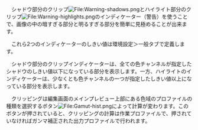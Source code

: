 　シャドウ部分のクリップ![<File:Warning-shadows.png>](Warning-shadows.png "File:Warning-shadows.png")とハイライト部分のクリップ![<File:Warning-highlights.png>](Warning-highlights.png "File:Warning-highlights.png")のインディケーター（警告）を使うことで、画像の中の暗すぎる部分と明るすぎる部分を簡単に見極めることが出来ます。

　これら2つのインディケーターのしきい値は環境設定＞一般タブで定義します。

　シャドウ部分のクリップインディケーターは、全ての色チャンネルが指定したシャドウのしきい値以下になっている部分を表示します。一方、ハイライトのインディケーターは、少なくとも色チャンネルの一つが指定したしきい値以上になっている部分を表示します。

　クリッピングは編集画面のメインプレビュー上部にある色域のプロファイルの種類を選択するボタン![<File:Gamut-hist.png>](Gamut-hist.png "File:Gamut-hist.png")によって計算が変わります。このボタンが押されていると、クリッピングの計算は作業プロファイルで、押されていなければガンマ補正された出力プロファイルで行われます。